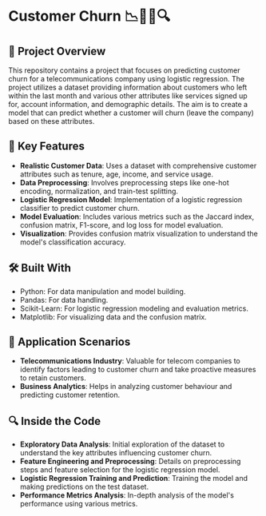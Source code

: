 # Customer Churn 📉🧑‍💼🔍

## 🚀 Project Overview
This repository contains a project that focuses on predicting customer churn for a telecommunications company using logistic regression. The project utilizes a dataset providing information about customers who left within the last month and various other attributes like services signed up for, account information, and demographic details. The aim is to create a model that can predict whether a customer will churn (leave the company) based on these attributes.

## 📌 Key Features
- **Realistic Customer Data**: Uses a dataset with comprehensive customer attributes such as tenure, age, income, and service usage.
- **Data Preprocessing**: Involves preprocessing steps like one-hot encoding, normalization, and train-test splitting.
- **Logistic Regression Model**: Implementation of a logistic regression classifier to predict customer churn.
- **Model Evaluation**: Includes various metrics such as the Jaccard index, confusion matrix, F1-score, and log loss for model evaluation.
- **Visualization**: Provides confusion matrix visualization to understand the model's classification accuracy.

## 🛠️ Built With
- Python: For data manipulation and model building.
- Pandas: For data handling.
- Scikit-Learn: For logistic regression modeling and evaluation metrics.
- Matplotlib: For visualizing data and the confusion matrix.

## 🎯 Application Scenarios
- **Telecommunications Industry**: Valuable for telecom companies to identify factors leading to customer churn and take proactive measures to retain customers.
- **Business Analytics**: Helps in analyzing customer behaviour and predicting customer retention.

## 🔍 Inside the Code
- **Exploratory Data Analysis**: Initial exploration of the dataset to understand the key attributes influencing customer churn.
- **Feature Engineering and Preprocessing**: Details on preprocessing steps and feature selection for the logistic regression model.
- **Logistic Regression Training and Prediction**: Training the model and making predictions on the test dataset.
- **Performance Metrics Analysis**: In-depth analysis of the model's performance using various metrics.
